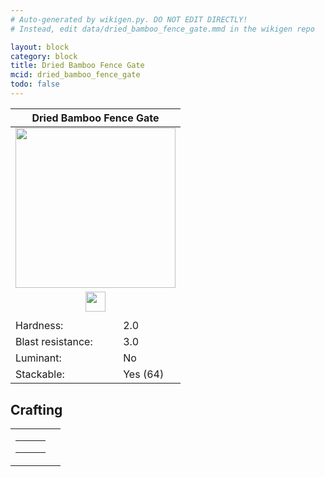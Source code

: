 ```yaml
---
# Auto-generated by wikigen.py. DO NOT EDIT DIRECTLY!
# Instead, edit data/dried_bamboo_fence_gate.mmd in the wikigen repo

layout: block
category: block
title: Dried Bamboo Fence Gate
mcid: dried_bamboo_fence_gate
todo: false
---
```


<table class="block-info"><thead><tr>
<th colspan=2>Dried Bamboo Fence Gate</th>
</tr></thead><tbody><tr>
<tr><td colspan=2 style="text-align:center"><img src="/allotment/img/textures/allotment/dried_bamboo_fence_gate.png" width="256" height="256" alt="" class="preview-icon"></td></tr>
<tr><td colspan=2 style="text-align:center"><img src="/allotment/img/inventory_textures/allotment/dried_bamboo_fence_gate.png" width="32" height="32" alt="" class="inventory-icon"></td></tr>
<tr><td colspan=2 style="text-align:center"><span class="tool-info tool-none tool-level-0" title="Does not require or break faster with any tool"></span></td></tr>
<tr><td>Hardness:</td><td>2.0</td></tr>
<tr><td>Blast resistance:</td><td>3.0</td></tr>
<tr><td>Luminant:</td><td>No</td></tr>
<tr><td>Stackable:</td><td>Yes (64)</td></tr>
</tr></tbody></table>

## Crafting

<table class="crafting-recipe crafting-shaped"><tbody><tr>
<td><table class="crafting-grid"><tbody>
<tr>
<td>
<span title="Stick" class="item item-minecraft:stick item-type-item" style="background-image:url(&quot;/allotment/img/inventory_textures/minecraft/stick.png&quot;)"></span>
</td>
<td>
<span title="Dried Bamboo" class="item item-allotment:dried_bamboo item-type-item" style="background-image:url(&quot;/allotment/img/inventory_textures/allotment/dried_bamboo.png&quot;)"></span>
</td>
<td>
<span title="Stick" class="item item-minecraft:stick item-type-item" style="background-image:url(&quot;/allotment/img/inventory_textures/minecraft/stick.png&quot;)"></span>
</td>
</tr>
<tr>
<td>
<span title="Stick" class="item item-minecraft:stick item-type-item" style="background-image:url(&quot;/allotment/img/inventory_textures/minecraft/stick.png&quot;)"></span>
</td>
<td>
<span title="Dried Bamboo" class="item item-allotment:dried_bamboo item-type-item" style="background-image:url(&quot;/allotment/img/inventory_textures/allotment/dried_bamboo.png&quot;)"></span>
</td>
<td>
<span title="Stick" class="item item-minecraft:stick item-type-item" style="background-image:url(&quot;/allotment/img/inventory_textures/minecraft/stick.png&quot;)"></span>
</td>
</tr>
<tr>
<td>
<span class="item item-empty-space"></span>
</td>
<td>
<span class="item item-empty-space"></span>
</td>
<td>
<span class="item item-empty-space"></span>
</td>
</tr>
</tbody></table></td>
<td class="result">
<div class="result-inner">
<div class="result-slot">
<span title="Dried Bamboo Fence Gate" class="item item-allotment:dried_bamboo_fence_gate" style="background-image:url(&quot;/allotment/img/inventory_textures/allotment/dried_bamboo_fence_gate.png&quot;)"></span>
</div>
</div>
</td>
</tr></tbody></table>